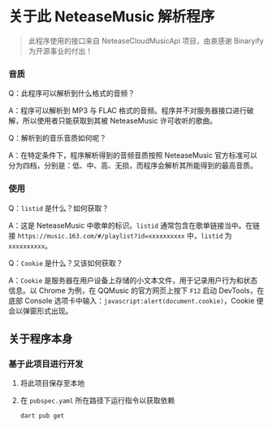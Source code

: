 # 关于此 NeteaseMusic 解析程序

> 此程序使用的接口来自 NeteaseCloudMusicApi 项目，由衷感谢 Binaryify 为开源事业的付出！

### 音质

Q：此程序可以解析到什么格式的音频？

A：程序可以解析到 MP3 与 FLAC 格式的音频。程序并不对服务器接口进行破解，所以使用者只能获取到其被 NeteaseMusic 许可收听的歌曲。

Q：解析到的音乐音质如何呢？

A：在特定条件下，程序解析得到的音频音质按照 NeteaseMusic 官方标准可以分为四档，分别是：低、中、高、无损，而程序会解析其所能得到的最高音质。

### 使用

Q：`listid` 是什么？如何获取？

A：这是 NeteaseMusic 中歌单的标识。`listid` 通常包含在歌单链接当中。在链接 `https://music.163.com/#/playlist?id=xxxxxxxxxx` 中，`listid` 为 `xxxxxxxxxx`。

Q：`Cookie` 是什么？又该如何获取？

A：`Cookie` 是服务器在用户设备上存储的小文本文件，用于记录用户行为和状态信息。以 Chrome 为例，在 QQMusic 的官方网页上按下 `F12` 启动 DevTools，在底部 Console 选项卡中输入：`javascript:alert(document.cookie)`，Cookie 便会以弹窗形式出现。

## 关于程序本身

### 基于此项目进行开发

1. 将此项目保存至本地

2. 在 `pubspec.yaml` 所在路径下运行指令以获取依赖

   ```
   dart pub get
   ```